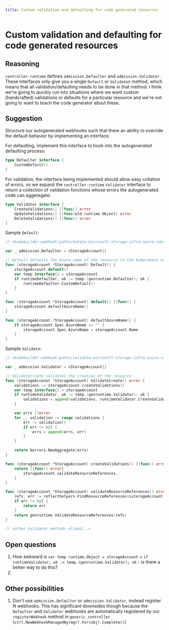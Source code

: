 ```yaml
---
title: Custom validation and defaulting for code generated resources
---
```

# Custom validation and defaulting for code generated resources

## Reasoning
`controller-runtime` defines `admission.Defaulter` and `admission.Validator`. These interfaces only give you a single `Default` or `ValidateX` method, which means that all validation/defaulting needs to be done in that method. I think we're going to quickly run into situations where we want custom (handcrafted) validations or defaults for a particular resource and we're not going to want to teach the code generator about these.

## Suggestion
Structure our autogenerated webhooks such that there an ability to override the default behavior by implementing an interface.

For defaulting, implement this interface to hook into the autogenerated defaulting process:

```go
type Defaulter interface {
	CustomDefault()
}
```

For validation, the interface being implemented should allow easy collation of errors, so we expand the `controller-runtime` `Validator` interface to return a collection of validation functions whose errors the autogenerated code can aggeregate:

```go
type Validator interface {
	CreateValidations() []func() error
	UpdateValidations() []func(old runtime.Object) error
	DeleteValidations() []func() error
}
```

Sample `Default`:

```go
// +kubebuilder:webhook:path=/mutate-microsoft-storage-infra-azure-com-v1alpha1api20190401-storageaccount,mutating=true,sideEffects=None,matchPolicy=Exact,failurePolicy=fail,groups=microsoft.storage.infra.azure.com,resources=storageaccounts,verbs=create;update,versions=v1alpha1api20190401,name=default.v1alpha1api20190401.storageaccounts.microsoft.storage.infra.azure.com,admissionReviewVersions=v1beta1

var _ admission.Defaulter = &StorageAccount{}

// Default defaults the Azure name of the resource to the Kubernetes name
func (storageAccount *StorageAccount) Default() {
	storageAccount.default()
	var temp interface{} = storageAccount
	if runtimeDefaulter, ok := temp.(genruntime.Defaulter); ok {
		runtimeDefaulter.CustomDefault()
	}
}

func (storageAccount *StorageAccount) default() []func() {
	storageAccount.defaultAzureName()
}

func (storageAccount *StorageAccount) defaultAzureName() {
	if storageAccount.Spec.AzureName == "" {
		storageAccount.Spec.AzureName = storageAccount.Name
	}
}
```

Sample `Validate`: 

```go
// +kubebuilder:webhook:path=/validate-microsoft-storage-infra-azure-com-v1alpha1api20190401-storageaccount,mutating=false,sideEffects=None,matchPolicy=Exact,failurePolicy=fail,groups=microsoft.storage.infra.azure.com,resources=storageaccounts,verbs=create;update,versions=v1alpha1api20190401,name=validate.v1alpha1api20190401.storageaccounts.microsoft.storage.infra.azure.com,admissionReviewVersions=v1beta1

var _ admission.Validator = &StorageAccount{}

// ValidateCreate validates the creation of the resource
func (storageAccount *StorageAccount) ValidateCreate() error {
	validations := storageAccount.createValidations()
	var temp interface{} = storageAccount
	if runtimeValidator, ok := temp.(genruntime.Validator); ok {
		validations = append(validations, runtimeValidator.CreateValidations()...)
	}

	var errs []error
	for _, validation := range validations {
		err := validation()
		if err != nil {
			errs = append(errs, err)
		}
	}

	return kerrors.NewAggregate(errs)
}

func (storageAccount *StorageAccount) createValidations() []func() error {
	return []func() error{
		storageAccount.validateResourceReferences,
	}
}

func (storageAccount *StorageAccount) validateResourceReferences() error {
	refs, err := reflecthelpers.FindResourceReferences(&storageAccount.Spec)
	if err != nil {
		return err
	}
	return genruntime.ValidateResourceReferences(refs)
}

// <other Validator methods elided...>
```

## Open questions
1. How awkward is `var temp runtime.Object = storageAccount` + `if runtimeValidator, ok := temp.(genruntime.Validator); ok` - is there a better way to do this?
2. 

## Other possibilities
1. Don't use `admission.Defaulter` or `admission.Validator`, instead register N webhooks. This has significant downsides though because the `Defaulter` and `Validator` webhooks are automatically registered by our `registerWebhook` method in `generic_controller` (`ctrl.NewWebhookManagedBy(mgr).For(obj).Complete()`)
